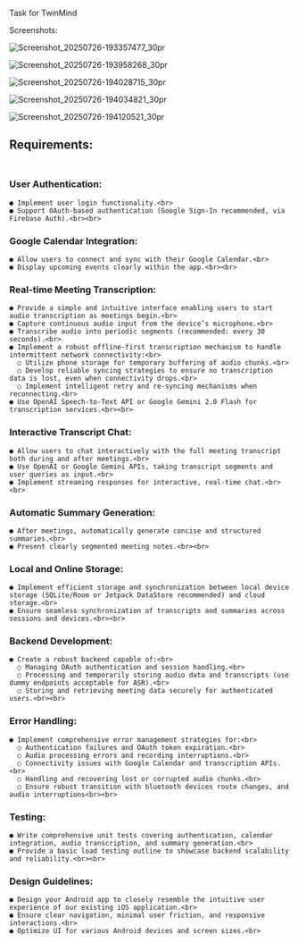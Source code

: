 Task for TwinMind

Screenshots:

![Screenshot_20250726-193357477_30pr](https://github.com/user-attachments/assets/8a00bb05-eb79-4c12-a629-2d7a0accb4b9)

![Screenshot_20250726-193958268_30pr](https://github.com/user-attachments/assets/caca7cc8-345d-44e5-906a-86ba9eb18f01)

![Screenshot_20250726-194028715_30pr](https://github.com/user-attachments/assets/558dfe67-4bdf-45f4-a6bc-3a417e91b672)

![Screenshot_20250726-194034821_30pr](https://github.com/user-attachments/assets/90102ab5-b5c8-4a09-8d34-4e3134006526)

![Screenshot_20250726-194120521_30pr](https://github.com/user-attachments/assets/11c3d31e-9faa-4b22-816f-f4ecbd2c7b56)



## Requirements:<br><br>

  ### User Authentication:<br>
    ● Implement user login functionality.<br>
    ● Support OAuth-based authentication (Google Sign-In recommended, via Firebase Auth).<br><br>
  ### Google Calendar Integration:<br>
    ● Allow users to connect and sync with their Google Calendar.<br>
    ● Display upcoming events clearly within the app.<br><br>
  ### Real-time Meeting Transcription:<br>
    ● Provide a simple and intuitive interface enabling users to start audio transcription as meetings begin.<br>
    ● Capture continuous audio input from the device’s microphone.<br>
    ● Transcribe audio into periodic segments (recommended: every 30 seconds).<br>
    ● Implement a robust offline-first transcription mechanism to handle intermittent network connectivity:<br>
      ○ Utilize phone storage for temporary buffering of audio chunks.<br>
      ○ Develop reliable syncing strategies to ensure no transcription data is lost, even when connectivity drops.<br>
      ○ Implement intelligent retry and re-syncing mechanisms when reconnecting.<br>
    ● Use OpenAI Speech-to-Text API or Google Gemini 2.0 Flash for transcription services.<br><br>
  ### Interactive Transcript Chat:<br>
    ● Allow users to chat interactively with the full meeting transcript both during and after meetings.<br>
    ● Use OpenAI or Google Gemini APIs, taking transcript segments and user queries as input.<br>
    ● Implement streaming responses for interactive, real-time chat.<br><br>
  ### Automatic Summary Generation:<br>
    ● After meetings, automatically generate concise and structured summaries.<br>
    ● Present clearly segmented meeting notes.<br><br>
  ### Local and Online Storage:<br>
    ● Implement efficient storage and synchronization between local device storage (SQLite/Room or Jetpack DataStore recommended) and cloud storage.<br>
    ● Ensure seamless synchronization of transcripts and summaries across sessions and devices.<br><br>
  ### Backend Development:<br>
    ● Create a robust backend capable of:<br>
      ○ Managing OAuth authentication and session handling.<br>
      ○ Processing and temporarily storing audio data and transcripts (use dummy endpoints acceptable for ASR).<br>
      ○ Storing and retrieving meeting data securely for authenticated users.<br><br>
  ### Error Handling:<br>
    ● Implement comprehensive error management strategies for:<br>
      ○ Authentication failures and OAuth token expiration.<br>
      ○ Audio processing errors and recording interruptions.<br>
      ○ Connectivity issues with Google Calendar and transcription APIs.<br>
      ○ Handling and recovering lost or corrupted audio chunks.<br>
      ○ Ensure robust transition with bluetooth devices route changes, and audio interruptions<br><br>
  ### Testing:<br>
    ● Write comprehensive unit tests covering authentication, calendar integration, audio transcription, and summary generation.<br>
    ● Provide a basic load testing outline to showcase backend scalability and reliability.<br><br>
  ### Design Guidelines:<br>
    ● Design your Android app to closely resemble the intuitive user experience of our existing iOS application.<br>
    ● Ensure clear navigation, minimal user friction, and responsive interactions.<br>
    ● Optimize UI for various Android devices and screen sizes.<br>
